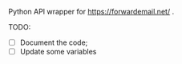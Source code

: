Python API wrapper for https://forwardemail.net/ .

TODO:
- [ ] Document the code;
- [ ] Update some variables
